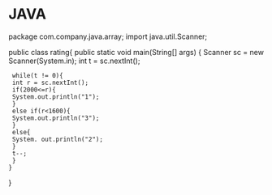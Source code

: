 # JAVA
package com.company.java.array;
import java.util.Scanner;

public class rating{
     public static void main(String[] args) {
     Scanner sc = new Scanner(System.in);
     int t = sc.nextInt();
     
     while(t != 0){
     int r = sc.nextInt();
     if(2000<=r){
     System.out.println("1");
     }
     else if(r<1600){
     System.out.println("3");
     }
     else{
     System. out.println("2");
     }
     t--;
     }
    }
   }
